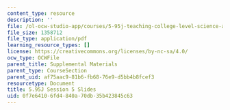 ```yaml
---
content_type: resource
description: ''
file: /ol-ocw-studio-app/courses/5-95j-teaching-college-level-science-and-engineering-fall-2015/0f7e64106fd4840a70db35b423845c63_MIT5_95JF15_class5_slides.pdf
file_size: 1358712
file_type: application/pdf
learning_resource_types: []
license: https://creativecommons.org/licenses/by-nc-sa/4.0/
ocw_type: OCWFile
parent_title: Supplemental Materials
parent_type: CourseSection
parent_uid: af75aac9-81b6-fb68-76e9-d5bb4b8fcef3
resourcetype: Document
title: 5.95J Session 5 Slides
uid: 0f7e6410-6fd4-840a-70db-35b423845c63
---
```

